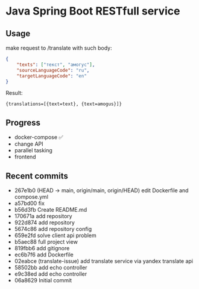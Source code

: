 # Java Spring Boot RESTfull service

## Usage
make request to /translate with such body:
```json
{
    "texts": ["текст", "амогус"],
    "sourceLanguageCode": "ru",
    "targetLanguageCode": "en"
}
```
Result:
```
{translations=[{text=text}, {text=amogus}]}
```

## Progress

- docker-compose :white_check_mark:
- change API
- parallel tasking
- frontend

## Recent commits

* 267e1b0 (HEAD -> main, origin/main, origin/HEAD) edit Dockerfile and compose.yml
* a57bd00 fix
* b56d3fb Create README.md
* 170671a add repository
* 922d874 add repository
* 5674c86 add repository config
* 659e2fd solve client api problem
* b5aec88 full project view
* 819fbb6 add gitignore
* ec6b7f6 add Dockerfile
* 02eabce (translate-issue) add translate service via yandex translate api
* 58502bb add echo controller
* e9c38ed add echo controller
* 06a8629 Initial commit